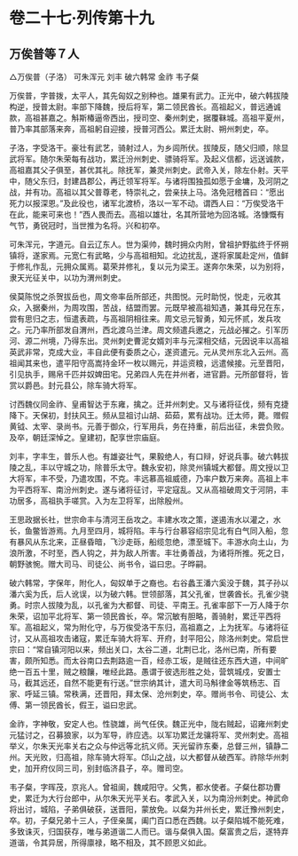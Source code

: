 # 卷二十七·列传第十九

## 万俟普等７人

△万俟普（子洛） 可朱浑元 刘丰 破六韩常 金祚 韦子粲

万俟普，字普拨，太平人，其先匈奴之别种也。雄果有武力。正光中，破六韩拔陵构逆，授普太尉。率部下降魏，授后将军，第二领民酋长。高祖起义，普远通诚款，高祖甚嘉之。斛斯椿逼帝西出，授司空、秦州刺史，据覆靺城。高祖平夏州，普乃率其部落来奔，高祖躬自迎接，授普河西公。累迁太尉、朔州刺史，卒。

子洛，字受洛干。豪壮有武艺，骑射过人，为乡闾所伏。拔陵反，随父归顺，除显武将军。随尔朱荣每有战功，累迁汾州刺史、骠骑将军。及起义信都，远送诚款，高祖嘉其父子俱至，甚优其礼。除抚军，兼灵州刺史。武帝入关，除左仆射。天平中，随父东归，封建昌郡公，再迁领军将军。与诸将围独孤如愿于金墉，及河阴之战，并有功。高祖以其父普尊老，特崇礼之，尝亲扶上马。洛免冠稽首曰：“愿出死力以报深恩。”及此役也，诸军北渡桥，洛以一军不动。谓西人曰：“万俟受洛干在此，能来可来也！”西人畏而去。高祖以雄壮，名其所营地为回洛城。洛慷慨有气节，勇锐冠时，当世推为名将。兴和初卒。

可朱浑元，字道元。自云辽东人。世为渠帅，魏时拥众内附，曾祖护野肱终于怀朔镇将，遂家焉。元宽仁有武略，少与高祖相知。北边扰乱，遂将家属赴定州，值鲜于修礼作乱，元拥众属焉。葛荣并修礼，复以元为梁王。遂奔尔朱荣，以为别将，隶天光征关中，以功为渭州刺史。

侯莫陈悦之杀贺拔岳也，周文帝率岳所部还，共图悦。元时助悦，悦走，元收其众，入据秦州，为周攻围，苦战，结盟而罢。元既早被高祖知遇，兼其母兄在东，尝有思归之志，恒遣表疏，与高祖阴相往来。周文忌元智勇，知元怀贰，发兵攻之。元乃率所部发自渭州，西北渡乌兰津。周文频遣兵邀之，元战必摧之。引军历河、源二州境，乃得东出。灵州刺史曹泥女婿刘丰与元深相交结，元因说丰以高祖英武非常，克成大业，丰自此便有委质之心，遂资遣元。元从灵州东北入云州。高祖闻其来也，遣平阳守高嵩持金环一枚以赐元，并运资粮，远遣候接。元至晋阳，引见执手，赐帛千匹并奴婢田宅。兄弟四人先在并州者，进官爵。元所部督将，皆赏以爵邑。封元县公，除车骑大将军。

讨西魏仪同金祚、皇甫智达于东雍，擒之。迁并州刺史。又与诸将征伐，频有克捷降下。天保初，封扶风王。频从显祖讨山胡、茹茹，累有战功。迁太师，薨。赠假黄钺、太宰、录尚书。元善于御众，行军用兵，务在持重，前后出征，未尝负败。及卒，朝廷深悼之。皇建初，配享世宗庙庭。

刘丰，字丰生，普乐人也。有雄姿壮气，果毅绝人，有口辩，好说兵事。破六韩拔陵之乱，丰以守城之功，除普乐太守。魏永安初，除灵州镇城大都督。周文授以卫大将军，丰不受，乃遣攻围，不克。丰远慕高祖威德，乃率户数万来奔。高祖上丰为平西将军、南汾州刺史。遂与诸将征讨，平定寇乱。又从高祖破周文于河阴，丰功居多，高祖执手嗟赏。入为左卫将军，出除殷州。

王思政据长社，世宗命丰与清河王岳攻之。丰建水攻之策，遂遏洧水以灌之，水长，鱼鳖皆游焉。九月至四月，城将陷。丰与行台慕容绍宗见北有白气同入船，忽有暴风从东北来，正昼昏暗，飞沙走砾，船缆忽绝，漂至城下。丰游水向土山，为浪所激，不时至，西人钩之，并为敌人所害。丰壮勇善战，为诸将所推。死之日，朝野骇惋。赠大司马、司徒公、尚书令，谥曰忠。子晔嗣。

破六韩常，字保年，附化人，匈奴单于之裔也。右谷蠡王潘六奚没于魏，其子孙以潘六奚为氏，后人讹误，以为破六韩。世领部落，其父孔雀，世袭酋长。孔雀少骁勇。时宗人拔陵为乱，以孔雀为大都督、司徒、平南王。孔雀率部下一万人降于尔朱荣，诏加平北将军、第一领民酋长，卒。常沉敏有胆略，善骑射，累迁平西将军。高祖起义，常为附化守，与万俟受洛干东归，高祖嘉之，上为抚军。与诸将征讨，又从高祖攻击诸寇，累迁车骑大将军、开府，封平阳公，除洛州刺史。常启世宗曰：“常自镇河阳以来，频出关口，太谷二道，北荆已北，洛州已南，所有要害，颇所知悉。而太谷南口去荆路逾一百，经赤工坂，是贼往还东西大道，中间旷绝一百五十里，贼之粮饟，唯经此路。愚谓于彼选形胜之处，营筑城戍，安置士马，截其远还，自然不能更有行送。”世宗纳其计，遣大司马斛律金等筑杨志、百家、呼延三镇。常秩满，还晋阳，拜太保、沧州刺史，卒。赠尚书令、司徒公、太傅、第一领民酋长，假王，谥曰忠武。

金祚，字神敬，安定人也。性骁雄，尚气任侠。魏正光中，陇右贼起，诏雍州刺史元猛讨之，召募狼家，以为军导，祚应选。以军功累迁龙骧将军、灵州刺史。高祖举义，尔朱天光率关右之众与仲远等北抗义师。天光留祚东秦，总督三州，镇静二州。天光败，归高祖，除车骑大将军。邙山之战，以大都督从破西军。祚除华州刺史，加开府仪同三司，别封临济县子，卒。赠司空。

韦子粲，字晖茂，京兆人。曾祖阆，魏咸阳守。父隽，都水使者。子粲仕郡功曹史，累迁为大行台郎中，从尔朱天光平关右。孝武入关，以为南汾州刺史。神武命将出讨，城陷，子弟俱破获，送晋阳，蒙放免。以粲为并州长史，累迁豫州刺史，卒。初，子粲兄弟十三人，子侄亲属，阖门百口悉在西魏。以子粲陷城不能死难，多致诛灭，归国获存，唯与弟道谐二人而已。谐与粲俱入国。粲富贵之后，遂特弃道谐，令其异居，所得廪禄，略不相及，其不顾恩义如此。
